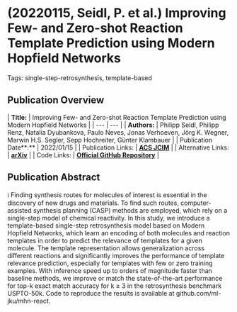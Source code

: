 # (20220115, Seidl, P. et al.) Improving Few- and Zero-shot Reaction Template Prediction using Modern Hopfield Networks

Tags: single-step-retrosynthesis, template-based

## Publication Overview

| **Title:**  | Improving Few- and Zero-shot Reaction Template Prediction using Modern Hopfield
Networks |
| --- | --- |
| **Authors:**  | Philipp Seidl, Philipp Renz, Natalia Dyubankova, Paulo Neves, Jonas Verhoeven,
Jörg K. Wegner, Marwin H.S. Segler, Sepp Hochreiter, Günter Klambauer |
| Publication Date**:**  | 2022/01/15 |
| Publication Links: | [**ACS JCIM**](https://pubs.acs.org/doi/10.1021/acs.jcim.1c01065) |
| Alternative Links: | [**arXiv**](https://arxiv.org/abs/2104.03279) |
| Code Links: | [**Official GitHub Repository**](https://github.com/ml-jku/mhn-react) |

## Publication Abstract

<aside>
ℹ️ Finding synthesis routes for molecules of interest is essential in the discovery of new drugs and materials. To find such routes, computer-assisted synthesis planning (CASP) methods are employed, which rely on a single-step model of chemical reactivity. In this study, we introduce a template-based single-step retrosynthesis model based on Modern Hopfield Networks, which learn an encoding of both molecules and reaction templates in order to predict the relevance of templates for a given molecule. The template representation allows generalization across different reactions and significantly improves the performance of template relevance prediction, especially for templates with few or zero training examples. With inference speed up to orders of magnitude faster than baseline methods, we improve or match the state-of-the-art performance for top-k exact match accuracy for k ≥ 3 in the retrosynthesis benchmark USPTO-50k. Code to reproduce the results is available at github.com/ml-jku/mhn-react.

</aside>